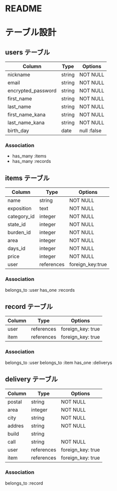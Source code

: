 # README

# テーブル設計

## users テーブル

| Column             | Type   | Options     |
| ----------------   | ------ | ------------|
| nickname           | string | NOT NULL    |
| email              | string | NOT NULL    |
| encrypted_password | string | NOT NULL    |
| first_name         | string | NOT NULL    |
| last_name          | string | NOT NULL    |
| first_name_kana    | string | NOT NULL    |
| last_name_kana     | string | NOT NULL    |
| birth_day          | date   | null :false |

### Association
- has_many :items
- has_many :records

## items テーブル

| Column        |  Type        | Options          |
| ----------    | ------------ | ---------------- |
| name          | string       | NOT NULL         |
| exposition    | text         | NOT NULL         |
| category_id   | integer      | NOT NULL         |
| state_id      | integer      | NOT NULL         |
| burden_id     | integer      | NOT NULL         |
| area          | integer      | NOT NULL         |
| days_id       | integer      | NOT NULL         |
| price         | integer      | NOT NULL         |
| user          | references   | foreign_key:true |

### Association
  belongs_to :user
  has_one :records

## record テーブル

| Column  | Type       | Options           |
| ------  | ---------- | ------------------|
| user    | references | foreign_key: true |
| item    | references | foreign_key: true |

### Association
  belongs_to :user
  belongs_to :item
  has_one :deliverys

## delivery テーブル

| Column     | Type       | Options           |
| ---------- | -----------| ----------------- |
| postal     | string     | NOT NULL          |
| area       | integer    | NOT NULL          |
| city       | string     | NOT NULL          |
| addres     | string     | NOT NULL          |
| build      | string     |                   |
| call       | string     | NOT NULL          |
| user       | references | foreign_key: true |
| item       | references | foreign_key: true |

### Association
 belongs_to :record